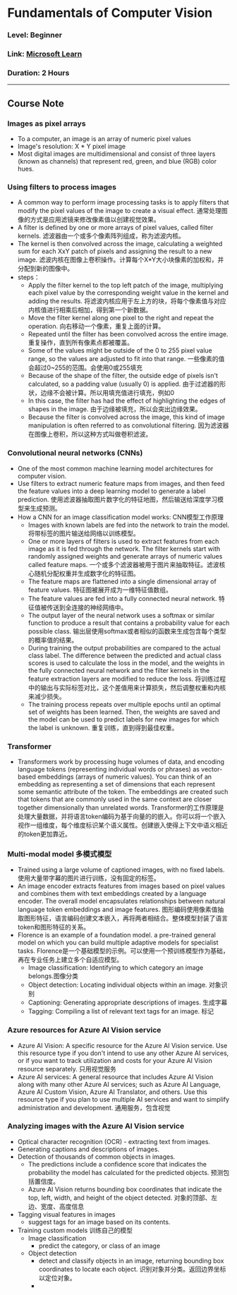 # Fundamentals of Computer Vision
### Level: Beginner
### Link: [Microsoft Learn](https://learn.microsoft.com/en-us/training/modules/analyze-images-computer-vision/)
### Duration: 2 Hours
---

## Course Note
### Images as pixel arrays
- To a computer, an image is an array of numeric pixel values
- Image's resolution: X * Y pixel image
- Most digital images are multidimensional and consist of three layers (known as channels) that represent red, green, and blue (RGB) color hues.


### Using filters to process images
- A common way to perform image processing tasks is to apply filters that modify the pixel values of the image to create a visual effect. 通常处理图像的方式是应用滤镜来修改像素值以创建视觉效果。
- A filter is defined by one or more arrays of pixel values, called filter kernels. 滤波器由一个或多个像素阵列组成，称为滤波内核。
- The kernel is then convolved across the image, calculating a weighted sum for each XxY patch of pixels and assigning the result to a new image. 滤波内核在图像上卷积操作。计算每个X*Y大小块像素的加权和，并分配到新的图像中。
- steps：
  - Apply the filter kernel to the top left patch of the image, multiplying each pixel value by the corresponding weight value in the kernel and adding the results. 将滤波内核应用于左上方的块，将每个像素值与对应内核值进行相乘后相加，得到第一个新数据。
  - Move the filter kernel along one pixel to the right and repeat the operation. 向右移动一个像素，重复上面的计算。
  - Repeated until the filter has been convolved across the entire image. 重复操作，直到所有像素点都被覆盖。
  - Some of the values might be outside of the 0 to 255 pixel value range, so the values are adjusted to fit into that range. 一些像素的值会超过0~255的范围。会使用0或255填充
  - Because of the shape of the filter, the outside edge of pixels isn't calculated, so a padding value (usually 0) is applied. 由于过滤器的形状，边缘不会被计算。所以用填充值进行填充，例如0
  -  In this case, the filter has had the effect of highlighting the edges of shapes in the image. 由于边缘被填充，所以会突出边缘效果。
  -  Because the filter is convolved across the image, this kind of image manipulation is often referred to as convolutional filtering. 因为滤波器在图像上卷积，所以这种方式叫做卷积滤波。

### Convolutional neural networks (CNNs)
- One of the most common machine learning model architectures for computer vision.
- Use filters to extract numeric feature maps from images, and then feed the feature values into a deep learning model to generate a label prediction. 使用滤波器抽取图片数字化的特征地图，然后输送给深度学习模型来生成预测。
- How a CNN for an image classification model works: CNN模型工作原理
  - Images with known labels are fed into the network to train the model.将带标签的图片输送给网络以训练模型。
  - One or more layers of filters is used to extract features from each image as it is fed through the network. The filter kernels start with randomly assigned weights and generate arrays of numeric values called feature maps. 一个或多个滤波器被用于图片来抽取特征。滤波核心随机分配权重并生成数字化的特征图。
  - The feature maps are flattened into a single dimensional array of feature values. 特征图被展开成为一维特征值数组。
  - The feature values are fed into a fully connected neural network. 特征值被传送到全连接的神经网络中。
  - The output layer of the neural network uses a softmax or similar function to produce a result that contains a probability value for each possible class. 输出层使用softmax或者相似的函数来生成包含每个类型的概率值的结果。
  - During training the output probabilities are compared to the actual class label. The difference between the predicted and actual class scores is used to calculate the loss in the model, and the weights in the fully connected neural network and the filter kernels in the feature extraction layers are modified to reduce the loss. 将训练过程中的输出与实际标签对比，这个差值用来计算损失，然后调整权重和内核来减少损失。
  - The training process repeats over multiple epochs until an optimal set of weights has been learned. Then, the weights are saved and the model can be used to predict labels for new images for which the label is unknown. 重复训练，直到得到最佳权重。

### Transformer
- Transformers work by processing huge volumes of data, and encoding language tokens (representing individual words or phrases) as vector-based embeddings (arrays of numeric values). You can think of an embedding as representing a set of dimensions that each represent some semantic attribute of the token. The embeddings are created such that tokens that are commonly used in the same context are closer together dimensionally than unrelated words. Transformer的工作原理是处理大量数据，并将语言token编码为基于向量的的嵌入。你可以将一个嵌入视作一组维度，每个维度标识某个语义属性。创建嵌入使得上下文中语义相近的token更加靠近。

### Multi-modal model 多模式模型
- Trained using a large volume of captioned images, with no fixed labels. 使用大量带字幕的图片进行训练，没有固定的标签。
- An image encoder extracts features from images based on pixel values and combines them with text embeddings created by a language encoder. The overall model encapsulates relationships between natural language token embeddings and image features. 图形编码使用像素值抽取图形特征，语言编码创建文本嵌入，再将两者相结合。整体模型封装了语言token和图形特征的关系。
- Florence is an example of a foundation model. a pre-trained general model on which you can build multiple adaptive models for specialist tasks. Florence是一个基础模型的示例。可以使用一个预训练模型作为基础，再在专业任务上建立多个自适应模型。
  - Image classification: Identifying to which category an image belongs.图像分类
  - Object detection: Locating individual objects within an image. 对象识别
  - Captioning: Generating appropriate descriptions of images. 生成字幕
  - Tagging: Compiling a list of relevant text tags for an image. 标记


### Azure resources for Azure AI Vision service
- Azure AI Vision: A specific resource for the Azure AI Vision service. Use this resource type if you don't intend to use any other Azure AI services, or if you want to track utilization and costs for your Azure AI Vision resource separately. 只用视觉服务
- Azure AI services: A general resource that includes Azure AI Vision along with many other Azure AI services; such as Azure AI Language, Azure AI Custom Vision, Azure AI Translator, and others. Use this resource type if you plan to use multiple AI services and want to simplify administration and development. 通用服务，包含视觉

### Analyzing images with the Azure AI Vision service
- Optical character recognition (OCR) - extracting text from images.
- Generating captions and descriptions of images.
- Detection of thousands of common objects in images.
  - The predictions include a confidence score that indicates the probability the model has calculated for the predicted objects. 预测包括置信度。
  - Azure AI Vision returns bounding box coordinates that indicate the top, left, width, and height of the object detected. 对象的顶部、左边、宽度、高度信息
- Tagging visual features in images
  - suggest tags for an image based on its contents.
- Training custom models 训练自己的模型
  - Image classification
    - predict the category, or class of an image
  - Object detection
    - detect and classify objects in an image, returning bounding box coordinates to locate each object. 识别对象并分类。返回边界坐标以定位对象。
    - 


